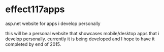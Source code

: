 # effect117apps
asp.net website for apps i develop personally


this will be a personal website that showcases mobile/desktop apps that i develop personally.
currently it is being developed and I hope to have it completed by end of 2015.

